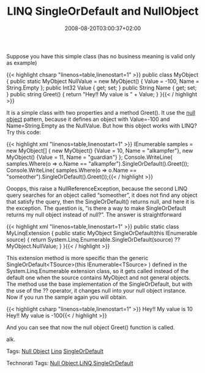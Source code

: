 ﻿---
title: "LINQ SingleOrDefault and NullObject"
description: ""
date: 2008-08-20T03:00:37+02:00
draft: false
tags: [LINQ]
categories: [LINQ]
---
Suppose you have this simple class (has no business meaning is valid only as example)

{{< highlight chsarp "linenos=table,linenostart=1" >}}
public class MyObject
{
    public static MyObject NullValue = new MyObject() { Value = -100, Name = String.Empty };
    public Int32 Value { get; set; }
    public String Name { get; set; }
    public string Greet()
    {
        return "Hey!! My value is " + Value;
    }
}{{< / highlight >}}

<!-- Code inserted with Steve Dunn's Windows Live Writer Code Formatter Plugin.  http://dunnhq.com -->

It is a simple class with two properties and a method Greet(). It use the [null object](http://en.wikipedia.org/wiki/Null_Object_pattern) pattern, because it defines an object with Value=-100 and Name=String.Empty as the NullValue. But how this object works with LINQ? Try this code:

{{< highlight xml "linenos=table,linenostart=1" >}}
IEnumerable<MyObject> samples = new MyObject[]
{
    new MyObject() {Value = 10, Name = "alkampfer"},
    new MyObject() {Value = 11, Name = "guardian"}
};
Console.WriteLine(
    samples.Where(o => o.Name == "alkampfer").SingleOrDefault().Greet());
Console.WriteLine(
    samples.Where(o => o.Name == "someother").SingleOrDefault().Greet());{{< / highlight >}}

<!-- Code inserted with Steve Dunn's Windows Live Writer Code Formatter Plugin.  http://dunnhq.com -->

Ooopps, this raise a NullReferenceException, because the second LINQ query searches for an object called “someother”, it does not find any object that satisfy the query, then the SingleOrDefault() returns null, and here it is the exception. The question is, “is there a way to make SingleOrDefault returns my null object instead of null?”. The answer is straightforward

{{< highlight xml "linenos=table,linenostart=1" >}}
public static class MyLinqExtension
{
    public static MyObject SingleOrDefault(this IEnumerable<MyObject> source)
    {
        return System.Linq.Enumerable.SingleOrDefault(source) ?? MyObject.NullValue;
    }
}{{< / highlight >}}

<!-- Code inserted with Steve Dunn's Windows Live Writer Code Formatter Plugin.  http://dunnhq.com -->

This extension method is more specific than the generic SingleOrDefault&lt;TSource&gt;(this IEnumerable&lt;TSource&gt; ) defined in the System.Linq.Enumerable extension class, so it gets called instead of the default one when the source contains MyObject and not general objects. The method use the base implementation of the SingleOrDefault, but with the use of the ?? operator, it changes null into your null object instance. Now if you run the sample again you will obtain.

{{< highlight csharp "linenos=table,linenostart=1" >}}
Hey!! My value is 10
Hey!! My value is -100{{< / highlight >}}

<!-- Code inserted with Steve Dunn's Windows Live Writer Code Formatter Plugin.  http://dunnhq.com -->

And you can see that now the null object Greet() function is called.

alk.

Tags: [Null Object](http://technorati.com/tag/Null%20Object) [Linq](http://technorati.com/tag/Linq) [SingleOrDefault](http://technorati.com/tag/SingleOrDefault)

Technorati Tags: [Null Object](http://technorati.com/tags/Null%20Object),[LiNQ](http://technorati.com/tags/LiNQ),[SingleOrDefault](http://technorati.com/tags/SingleOrDefault)

<!--dotnetkickit-->
